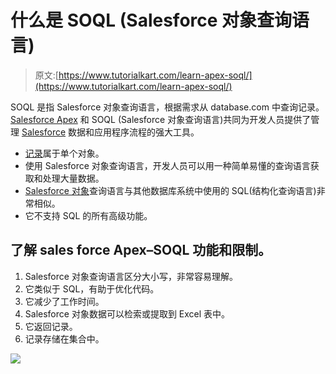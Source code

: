 # 什么是 SOQL (Salesforce 对象查询语言)

> 原文:[https://www.tutorialkart.com/learn-apex-soql/](https://www.tutorialkart.com/learn-apex-soql/)

SOQL 是指 Salesforce 对象查询语言，根据需求从 database.com 中查询记录。 [Salesforce Apex](https://www.tutorialkart.com/salesforce-apex-tutorials/) 和 SOQL (Salesforce 对象查询语言)共同为开发人员提供了管理 [Salesforce](https://www.tutorialkart.com/salesforce/what-is-salesforce/) 数据和应用程序流程的强大工具。

*   [记录](https://www.tutorialkart.com/salesforce/cannot-create-master-detail-relationship/)属于单个对象。
*   使用 Salesforce 对象查询语言，开发人员可以用一种简单易懂的查询语言获取和处理大量数据。
*   [Salesforce 对象](https://www.tutorialkart.com/salesforce/how-to-create-salesforce-custom-objects/)查询语言与其他数据库系统中使用的 SQL(结构化查询语言)非常相似。
*   它不支持 SQL 的所有高级功能。

## 了解 sales force Apex–SOQL 功能和限制。

1.  Salesforce 对象查询语言区分大小写，非常容易理解。
2.  它类似于 SQL，有助于优化代码。
3.  它减少了工作时间。
4.  Salesforce 对象数据可以检索或提取到 Excel 表中。
5.  它返回记录。
6.  记录存储在集合中。

[![](../Images/925da31b32d6bc3827932f6c8afb11bb.png)](https://www.tutorialkart.com/)